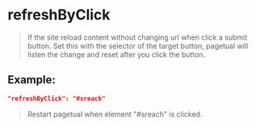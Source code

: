 # refreshByClick
>If the site reload content without changing url when click a submit button. Set this with the selector of the target button, pagetual will listen the change and reset after you click the button.

Example:
--
```JSON
"refreshByClick": "#sreach"
```
>Restart pagetual when element "#sreach" is clicked.